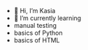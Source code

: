 - 👋 Hi, I’m Kasia
- 🌱 I’m currently learning 
- manual testing 
- basics of Python
- basics of HTML 

<!---
Kasiozaurus/Kasiozaurus is a ✨ special ✨ repository because its `README.md` (this file) appears on your GitHub profile.
You can click the Preview link to take a look at your changes.
--->
